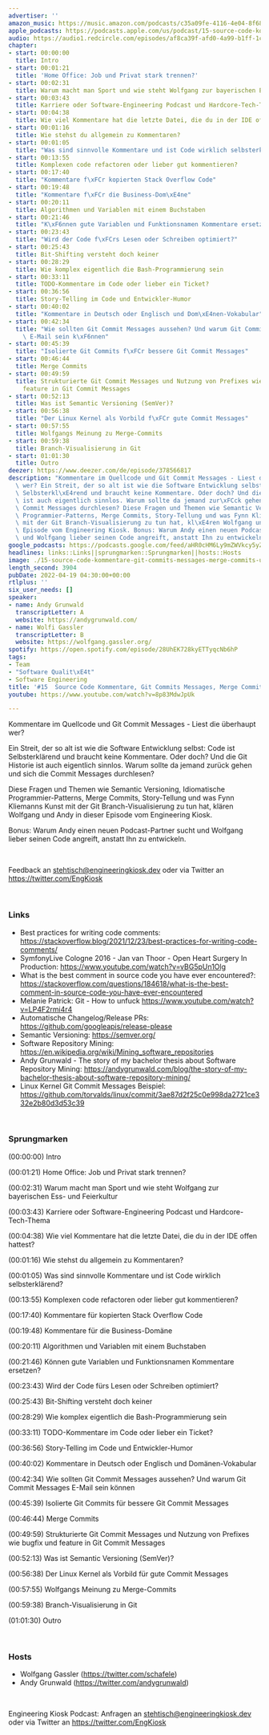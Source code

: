 ```yaml
---
advertiser: ''
amazon_music: https://music.amazon.com/podcasts/c35a09fe-4116-4e04-8f68-77d61b112e46/episodes/514b60e4-f920-4b57-9e7a-fb050f7c922d/engineering-kiosk-15-source-code-kommentare-git-commits-messages-merge-commits-und-branch-visualisierungs-kunst
apple_podcasts: https://podcasts.apple.com/us/podcast/15-source-code-kommentare-git-commits-messages-merge/id1603082924?i=1000557995942
audio: https://audio1.redcircle.com/episodes/af8ca39f-afd0-4a99-b1ff-1cc11ab176ad/stream.mp3
chapter:
- start: 00:00:00
  title: Intro
- start: 00:01:21
  title: 'Home Office: Job und Privat stark trennen?'
- start: 00:02:31
  title: Warum macht man Sport und wie steht Wolfgang zur bayerischen Ess- und Feierkultur
- start: 00:03:43
  title: Karriere oder Software-Engineering Podcast und Hardcore-Tech-Thema
- start: 00:04:38
  title: Wie viel Kommentare hat die letzte Datei, die du in der IDE offen hattest?
- start: 00:01:16
  title: Wie stehst du allgemein zu Kommentaren?
- start: 00:01:05
  title: "Was sind sinnvolle Kommentare und ist Code wirklich selbsterkl\xE4rend?"
- start: 00:13:55
  title: Komplexen code refactoren oder lieber gut kommentieren?
- start: 00:17:40
  title: "Kommentare f\xFCr kopierten Stack Overflow Code"
- start: 00:19:48
  title: "Kommentare f\xFCr die Business-Dom\xE4ne"
- start: 00:20:11
  title: Algorithmen und Variablen mit einem Buchstaben
- start: 00:21:46
  title: "K\xF6nnen gute Variablen und Funktionsnamen Kommentare ersetzen?"
- start: 00:23:43
  title: "Wird der Code f\xFCrs Lesen oder Schreiben optimiert?"
- start: 00:25:43
  title: Bit-Shifting versteht doch keiner
- start: 00:28:29
  title: Wie komplex eigentlich die Bash-Programmierung sein
- start: 00:33:11
  title: TODO-Kommentare im Code oder lieber ein Ticket?
- start: 00:36:56
  title: Story-Telling im Code und Entwickler-Humor
- start: 00:40:02
  title: "Kommentare in Deutsch oder Englisch und Dom\xE4nen-Vokabular"
- start: 00:42:34
  title: "Wie sollten Git Commit Messages aussehen? Und warum Git Commit Messages\
    \ E-Mail sein k\xF6nnen"
- start: 00:45:39
  title: "Isolierte Git Commits f\xFCr bessere Git Commit Messages"
- start: 00:46:44
  title: Merge Commits
- start: 00:49:59
  title: Strukturierte Git Commit Messages und Nutzung von Prefixes wie bugfix und
    feature in Git Commit Messages
- start: 00:52:13
  title: Was ist Semantic Versioning (SemVer)?
- start: 00:56:38
  title: "Der Linux Kernel als Vorbild f\xFCr gute Commit Messages"
- start: 00:57:55
  title: Wolfgangs Meinung zu Merge-Commits
- start: 00:59:38
  title: Branch-Visualisierung in Git
- start: 01:01:30
  title: Outro
deezer: https://www.deezer.com/de/episode/378566817
description: "Kommentare im Quellcode und Git Commit Messages - Liest die \xFCberhaupt\
  \ wer? Ein Streit, der so alt ist wie die Software Entwicklung selbst: Code ist\
  \ Selbsterkl\xE4rend und braucht keine Kommentare. Oder doch? Und die Git Historie\
  \ ist auch eigentlich sinnlos. Warum sollte da jemand zur\xFCck gehen und sich die\
  \ Commit Messages durchlesen? Diese Fragen und Themen wie Semantic Versioning, Idiomatische\
  \ Programmier-Patterns, Merge Commits, Story-Tellung und was Fynn Kliemanns Kunst\
  \ mit der Git Branch-Visualisierung zu tun hat, kl\xE4ren Wolfgang und Andy in dieser\
  \ Episode vom Engineering Kiosk. Bonus: Warum Andy einen neuen Podcast-Partner sucht\
  \ und Wolfgang lieber seinen Code angreift, anstatt Ihn zu entwickeln."
google_podcasts: https://podcasts.google.com/feed/aHR0cHM6Ly9mZWVkcy5yZWRjaXJjbGUuY29tLzBlY2ZkZmQ3LWZkYTEtNGMzZC05NTE1LTQ3NjcyN2Y5ZGY1ZQ/episode/M2NhMGI4OWMtNzU0NS00MDNkLTg4NWQtZTk5ODFhNDYyYTll?sa=X&ved=0CAUQkfYCahcKEwi4xMSxj4L4AhUAAAAAHQAAAAAQNQ
headlines: links::Links||sprungmarken::Sprungmarken||hosts::Hosts
image: ./15-source-code-kommentare-git-commits-messages-merge-commits-und-branch-visualisierungs-kunst.jpg
length_second: 3904
pubDate: 2022-04-19 04:30:00+00:00
rtlplus: ''
six_user_needs: []
speaker:
- name: Andy Grunwald
  transcriptLetter: A
  website: https://andygrunwald.com/
- name: Wolfi Gassler
  transcriptLetter: B
  website: https://wolfgang.gassler.org/
spotify: https://open.spotify.com/episode/28UhEK728kyETTyqcNb6hP
tags:
- Team
- "Software Qualit\xE4t"
- Software Engineering
title: '#15  Source Code Kommentare, Git Commits Messages, Merge Commits und Branch-Visualisierungs-Kunst'
youtube: https://www.youtube.com/watch?v=8p83MdwJpUk

---
```

<p>Kommentare im Quellcode und Git Commit Messages - Liest die überhaupt wer?</p><p>Ein Streit, der so alt ist wie die Software Entwicklung selbst: Code ist Selbsterklärend und braucht keine Kommentare. Oder doch? Und die Git Historie ist auch eigentlich sinnlos. Warum sollte da jemand zurück gehen und sich die Commit Messages durchlesen?</p><p>Diese Fragen und Themen wie Semantic Versioning, Idiomatische Programmier-Patterns, Merge Commits, Story-Tellung und was Fynn Kliemanns Kunst mit der Git Branch-Visualisierung zu tun hat, klären Wolfgang und Andy in dieser Episode vom Engineering Kiosk.</p><p>Bonus: Warum Andy einen neuen Podcast-Partner sucht und Wolfgang lieber seinen Code angreift, anstatt Ihn zu entwickeln.</p><p><br></p><p>Feedback an <a href="mailto:stehtisch@engineeringkiosk.dev" rel="nofollow">stehtisch@engineeringkiosk.dev</a> oder via Twitter an <a href="https://twitter.com/EngKiosk" rel="nofollow">https://twitter.com/EngKiosk</a></p><p><br></p><h3 id="links">Links</h3><ul><li>Best practices for writing code comments: <a href="https://stackoverflow.blog/2021/12/23/best-practices-for-writing-code-comments/" rel="nofollow">https://stackoverflow.blog/2021/12/23/best-practices-for-writing-code-comments/</a> </li><li>SymfonyLive Cologne 2016 - Jan van Thoor - Open Heart Surgery In Production: <a href="https://www.youtube.com/watch?v=vBG5pUn1Olg" rel="nofollow">https://www.youtube.com/watch?v=vBG5pUn1Olg</a></li><li>What is the best comment in source code you have ever encountered?: <a href="https://stackoverflow.com/questions/184618/what-is-the-best-comment-in-source-code-you-have-ever-encountered" rel="nofollow">https://stackoverflow.com/questions/184618/what-is-the-best-comment-in-source-code-you-have-ever-encountered</a></li><li>Melanie Patrick: Git - How to unfuck <a href="https://www.youtube.com/watch?v=LP4F2rmi4r4" rel="nofollow">https://www.youtube.com/watch?v=LP4F2rmi4r4</a></li><li>Automatische Changelog/Release PRs: <a href="https://github.com/googleapis/release-please" rel="nofollow">https://github.com/googleapis/release-please</a></li><li>Semantic Versioning: <a href="https://semver.org/" rel="nofollow">https://semver.org/</a></li><li>Software Repository Mining: <a href="https://en.wikipedia.org/wiki/Mining_software_repositories" rel="nofollow">https://en.wikipedia.org/wiki/Mining_software_repositories</a></li><li>Andy Grunwald - The story of my bachelor thesis about Software Repository Mining: <a href="https://andygrunwald.com/blog/the-story-of-my-bachelor-thesis-about-software-repository-mining/" rel="nofollow">https://andygrunwald.com/blog/the-story-of-my-bachelor-thesis-about-software-repository-mining/</a></li><li>Linux Kernel Git Commit Messages Beispiel: <a href="https://github.com/torvalds/linux/commit/3ae87d2f25c0e998da2721ce332e2b80d3d53c39" rel="nofollow">https://github.com/torvalds/linux/commit/3ae87d2f25c0e998da2721ce332e2b80d3d53c39</a></li></ul><p><br></p><h3 id="sprungmarken">Sprungmarken</h3><p>(00:00:00) Intro</p><p>(00:01:21) Home Office: Job und Privat stark trennen?</p><p>(00:02:31) Warum macht man Sport und wie steht Wolfgang zur bayerischen Ess- und Feierkultur</p><p>(00:03:43) Karriere oder Software-Engineering Podcast und Hardcore-Tech-Thema</p><p>(00:04:38) Wie viel Kommentare hat die letzte Datei, die du in der IDE offen hattest?</p><p>(00:01:16) Wie stehst du allgemein zu Kommentaren?</p><p>(00:01:05) Was sind sinnvolle Kommentare und ist Code wirklich selbsterklärend?</p><p>(00:13:55) Komplexen code refactoren oder lieber gut kommentieren?</p><p>(00:17:40) Kommentare für kopierten Stack Overflow Code</p><p>(00:19:48) Kommentare für die Business-Domäne</p><p>(00:20:11) Algorithmen und Variablen mit einem Buchstaben</p><p>(00:21:46) Können gute Variablen und Funktionsnamen Kommentare ersetzen?</p><p>(00:23:43) Wird der Code fürs Lesen oder Schreiben optimiert?</p><p>(00:25:43) Bit-Shifting versteht doch keiner</p><p>(00:28:29) Wie komplex eigentlich die Bash-Programmierung sein</p><p>(00:33:11) TODO-Kommentare im Code oder lieber ein Ticket?</p><p>(00:36:56) Story-Telling im Code und Entwickler-Humor</p><p>(00:40:02) Kommentare in Deutsch oder Englisch und Domänen-Vokabular</p><p>(00:42:34) Wie sollten Git Commit Messages aussehen? Und warum Git Commit Messages E-Mail sein können</p><p>(00:45:39) Isolierte Git Commits für bessere Git Commit Messages</p><p>(00:46:44) Merge Commits</p><p>(00:49:59) Strukturierte Git Commit Messages und Nutzung von Prefixes wie bugfix und feature in Git Commit Messages</p><p>(00:52:13) Was ist Semantic Versioning (SemVer)?</p><p>(00:56:38) Der Linux Kernel als Vorbild für gute Commit Messages</p><p>(00:57:55) Wolfgangs Meinung zu Merge-Commits</p><p>(00:59:38) Branch-Visualisierung in Git</p><p>(01:01:30) Outro</p><p><br></p><h3 id="hosts">Hosts</h3><ul><li>Wolfgang Gassler (<a href="https://twitter.com/schafele" rel="nofollow">https://twitter.com/schafele</a>)</li><li>Andy Grunwald (<a href="https://twitter.com/andygrunwald" rel="nofollow">https://twitter.com/andygrunwald</a>)</li></ul><p><br></p><p>Engineering Kiosk Podcast: Anfragen an <a href="mailto:stehtisch@engineeringkiosk.dev" rel="nofollow">stehtisch@engineeringkiosk.dev</a> oder via Twitter an <a href="https://twitter.com/EngKiosk" rel="nofollow">https://twitter.com/EngKiosk</a></p>